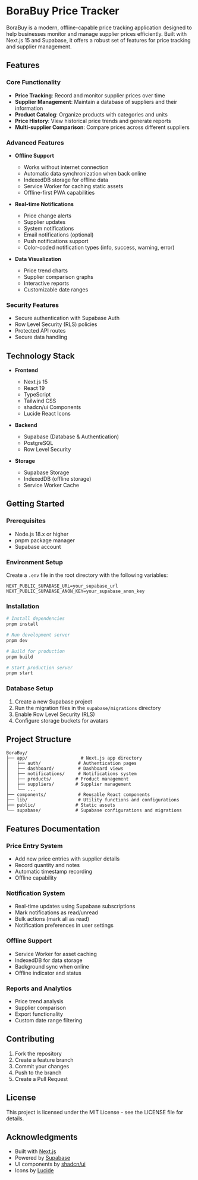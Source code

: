 # BoraBuy Price Tracker

BoraBuy is a modern, offline-capable price tracking application designed to help businesses monitor and manage supplier prices efficiently. Built with Next.js 15 and Supabase, it offers a robust set of features for price tracking and supplier management.

## Features

### Core Functionality
- **Price Tracking**: Record and monitor supplier prices over time
- **Supplier Management**: Maintain a database of suppliers and their information
- **Product Catalog**: Organize products with categories and units
- **Price History**: View historical price trends and generate reports
- **Multi-supplier Comparison**: Compare prices across different suppliers

### Advanced Features
- **Offline Support**
  - Works without internet connection
  - Automatic data synchronization when back online
  - IndexedDB storage for offline data
  - Service Worker for caching static assets
  - Offline-first PWA capabilities

- **Real-time Notifications**
  - Price change alerts
  - Supplier updates
  - System notifications
  - Email notifications (optional)
  - Push notifications support
  - Color-coded notification types (info, success, warning, error)

- **Data Visualization**
  - Price trend charts
  - Supplier comparison graphs
  - Interactive reports
  - Customizable date ranges

### Security Features
- Secure authentication with Supabase Auth
- Row Level Security (RLS) policies
- Protected API routes
- Secure data handling

## Technology Stack

- **Frontend**
  - Next.js 15
  - React 19
  - TypeScript
  - Tailwind CSS
  - shadcn/ui Components
  - Lucide React Icons

- **Backend**
  - Supabase (Database & Authentication)
  - PostgreSQL
  - Row Level Security

- **Storage**
  - Supabase Storage
  - IndexedDB (offline storage)
  - Service Worker Cache

## Getting Started

### Prerequisites
- Node.js 18.x or higher
- pnpm package manager
- Supabase account

### Environment Setup
Create a `.env` file in the root directory with the following variables:
```env
NEXT_PUBLIC_SUPABASE_URL=your_supabase_url
NEXT_PUBLIC_SUPABASE_ANON_KEY=your_supabase_anon_key
```

### Installation
```bash
# Install dependencies
pnpm install

# Run development server
pnpm dev

# Build for production
pnpm build

# Start production server
pnpm start
```

### Database Setup
1. Create a new Supabase project
2. Run the migration files in the `supabase/migrations` directory
3. Enable Row Level Security (RLS)
4. Configure storage buckets for avatars

## Project Structure

```
BoraBuy/
├── app/                    # Next.js app directory
│   ├── auth/              # Authentication pages
│   ├── dashboard/         # Dashboard views
│   ├── notifications/     # Notifications system
│   ├── products/         # Product management
│   ├── suppliers/        # Supplier management
│   └── ...
├── components/            # Reusable React components
├── lib/                   # Utility functions and configurations
├── public/               # Static assets
└── supabase/             # Supabase configurations and migrations
```

## Features Documentation

### Price Entry System
- Add new price entries with supplier details
- Record quantity and notes
- Automatic timestamp recording
- Offline capability

### Notification System
- Real-time updates using Supabase subscriptions
- Mark notifications as read/unread
- Bulk actions (mark all as read)
- Notification preferences in user settings

### Offline Support
- Service Worker for asset caching
- IndexedDB for data storage
- Background sync when online
- Offline indicator and status

### Reports and Analytics
- Price trend analysis
- Supplier comparison
- Export functionality
- Custom date range filtering

## Contributing

1. Fork the repository
2. Create a feature branch
3. Commit your changes
4. Push to the branch
5. Create a Pull Request

## License

This project is licensed under the MIT License - see the LICENSE file for details.

## Acknowledgments

- Built with [Next.js](https://nextjs.org/)
- Powered by [Supabase](https://supabase.com/)
- UI components by [shadcn/ui](https://ui.shadcn.com/)
- Icons by [Lucide](https://lucide.dev/) 